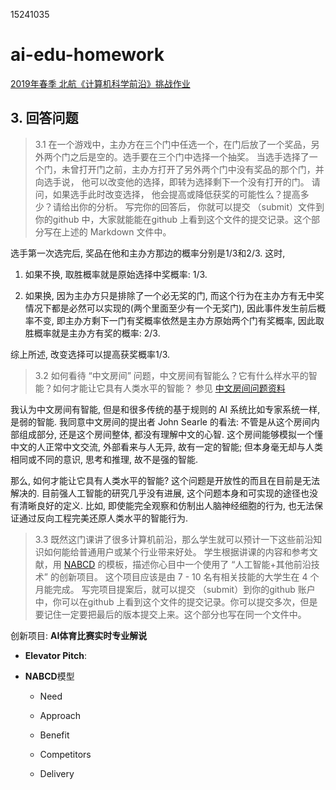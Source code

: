 15241035

# ai-edu-homework

[2019年春季 北航《计算机科学前沿》挑战作业](<https://github.com/Microsoft/ai-edu/tree/master/E-Challenge/BeihangUniversity2019Spring>)

## 3. 回答问题

> 3.1 在一个游戏中，主办方在三个门中任选一个，在门后放了一个奖品，另外两个门之后是空的。选手要在三个门中选择一个抽奖。 当选手选择了一个门，未曾打开门之前，主办方打开了另外两个门中没有奖品的那个门，并向选手说， 他可以改变他的选择，即转为选择剩下一个没有打开的门。  请问，如果选手此时改变选择， 他会提高或降低获奖的可能性么？提高多少？请给出你的分析。 写完你的回答后， 你就可以提交 （submit）文件到你的github 中，大家就能能在github 上看到这个文件的提交记录。这个部分写在上述的 Markdown 文件中。 

选手第一次选完后, 奖品在他和主办方那边的概率分别是1/3和2/3. 这时,

1.  如果不换, 取胜概率就是原始选择中奖概率: 1/3. 

2.  如果换, 因为主办方只是排除了一个必无奖的门, 而这个行为在主办方有无中奖情况下都是必然可以实现的(两个里面至少有一个无奖门),  因此事件发生前后概率不变, 即主办方剩下一门有奖概率依然是主办方原始两个门有奖概率, 因此取胜概率就是主办方有奖的概率: 2/3. 

综上所述, 改变选择可以提高获奖概率1/3.


> 3.2 如何看待 “中文房间” 问题，中文房间有智能么？它有什么样水平的智能？如何才能让它具有人类水平的智能？  参见 [中文房间问题资料](https://www.bing.com/search?setmkt=zh-CN&q=%E4%B8%AD%E6%96%87%E6%88%BF%E9%97%B4+%E9%97%AE%E9%A2%98)   

我认为中文房间有智能, 但是和很多传统的基于规则的 AI 系统比如专家系统一样, 是弱的智能. 我同意中文房间的提出者 John Searle 的看法: 不管是从这个房间内部组成部分, 还是这个房间整体, 都没有理解中文的心智. 这个房间能够模拟一个懂中文的人正常中文交流, 外部看来与人无异, 故有一定的智能; 但本身毫无却与人类相同或不同的意识, 思考和推理, 故不是强的智能. 

那么, 如何才能让它具有人类水平的智能? 这个问题是开放性的而且在目前是无法解决的. 目前强人工智能的研究几乎没有进展, 这个问题本身和可实现的途径也没有清晰良好的定义. 比如, 即使能完全观察和仿制出人脑神经细胞的行为, 也无法保证通过反向工程完美还原人类水平的智能行为. 


> 3.3 既然这门课讲了很多计算机前沿，那么学生就可以预计一下这些前沿知识如何能给普通用户或某个行业带来好处。 学生根据讲课的内容和参考文献，用 [NABCD](https://www.cnblogs.com/xinz/archive/2010/12/01/1893323.html) 的模板，描述你心目中一个使用了 “人工智能+其他前沿技术” 的创新项目。 这个项目应该是由 7 - 10 名有相关技能的大学生在 4 个月能完成。 写完项目提案后，就可以提交 （submit）到你的github 账户中，你可以在github 上看到这个文件的提交记录。你可以提交多次，但是要记住一定要把最后的版本提交上来。这个部分也写在同一个文件中。 

创新项目: **AI体育比赛实时专业解说**

-   **Elevator Pitch**: 

-   **NABCD**模型

    -   Need

        

    -   Approach

        

    -   Benefit

        

    -   Competitors

        

    -   Delivery

